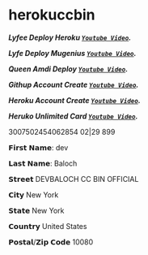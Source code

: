 # herokuccbin


***Lyfee Deploy Heroku [`Youtube Video`](https://youtu.be/CmH-S9DBGhU?si=B6N3n-fNljRN8FoO).***



***Lyfe Deploy Mugenius [`Youtube Video`](https://youtu.be/Gz8agSRKshk?si=PriXS-uJEoQakDv1).***



***Queen Amdi Deploy [`Youtube Video`](https://youtu.be/Yr0Ba_DPir4?si=2sNtHkIt677UfMc3).***



***Githup Account Create [`Youtube Video`](https://youtu.be/JdOZDvzg5EE?si=24Q-wpcjIVWs8WTi).*** 



***Heroku Account Create [`Youtube Video`](https://youtu.be/djJ8DOVcEVQ?si=QGTjz-Ba6N8yxRog).*** 



***Heruko Unlimited Card [`Youtube Video`](https://youtu.be/6nv1netcDbo?si=EFbLSTftGvNF0ZuS).*** 




3007502454062854
      02|29
       899

 
𝗙𝗶𝗿𝘀𝘁 𝗡𝗮𝗺𝗲:
dev

𝗟𝗮𝘀𝘁 𝗡𝗮𝗺𝗲:
Baloch

𝗦𝘁𝗿𝗲𝗲𝘁
DEVBALOCH CC BIN OFFICIAL 

𝗖𝗶𝘁𝘆
New York 

𝗦𝘁𝗮𝘁𝗲
New York 

𝗖𝗼𝘂𝗻𝘁𝗿𝘆
United States 

𝗣𝗼𝘀𝘁𝗮𝗹/𝗭𝗶𝗽 𝗖𝗼𝗱𝗲
10080
